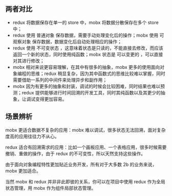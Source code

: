 ## 两者对比
- redux 将数据保存在单一的 store 中，mobx 将数据分散保存在多个 store 中；
- redux 使用 普通对象 保存数据，需要手动处理变化后的操作；mobx 使用 可观察对象 保存数据，数据变化后自动处理相应的操作；
- redux 使用 不可变状态 ，这意味着状态是只读的，不能直接去修改，而应该返回一个新的状态，同时使用纯函数；mobx 状态是 可以变更的 ，可以直接对其进行修改；
- mobx 相对来说更容易理解，在其中有很多的抽象，mobx 更多的使用面向对象编程的思维；redux 稍显复杂，因为其中函数式的思维比较难以掌握，同时需要借助一系列的中间件来处理异步和副作用；
- mobx 因为有更多的抽象和封装，调试的时候会比较困难，同时结果也难以预测；redux 提供能够进行时间回溯的开发工具，同时其纯函数以及其更少的抽象，让调试变得更加容易。
## 场景辨析
mobx 更适合数据不复杂的应用：mobx 难以调试，很多状态无法回溯，面对复杂度高的应用往往力不从心。

redux 适合有回溯需求的应用：比如一个画板应用、一个表格应用，很多时候需要撤销、重做的操作，由于 redux 的不可变性，所以天然支持这些操作。

由于面向对象编程特性更加贴近业务开发，所有对于大多数 2b 的业务来说，mobx 更加适合。

当然 mobx 和 redux 并非非此即彼的关系，你可以在项目中使用 redux 作为全局状态管理，用 mobx 作为组件局部状态管理。